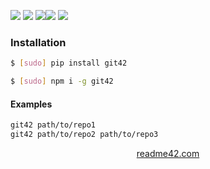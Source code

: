 <!--
https://readme42.com
-->



[![](https://img.shields.io/badge/OS-Unix-blue.svg?longCache=True)]()
[![](https://img.shields.io/pypi/v/git42.svg?maxAge=3600)](https://pypi.org/project/git42/)
[![](https://img.shields.io/npm/v/git42.svg?maxAge=3600)](https://www.npmjs.com/package/git42)[![](https://img.shields.io/badge/License-Unlicense-blue.svg?longCache=True)](https://unlicense.org/)
[![](https://github.com/andrewp-as-is/git42/workflows/tests42/badge.svg)](https://github.com/andrewp-as-is/git42/actions)

### Installation
```bash
$ [sudo] pip install git42
```

```bash
$ [sudo] npm i -g git42
```

#### Examples
```bash
git42 path/to/repo1
git42 path/to/repo2 path/to/repo3
```

<p align="center">
    <a href="https://readme42.com/">readme42.com</a>
</p>
